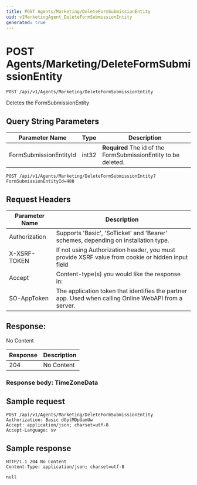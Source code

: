 ```yaml
---
title: POST Agents/Marketing/DeleteFormSubmissionEntity
uid: v1MarketingAgent_DeleteFormSubmissionEntity
generated: true
---
```


# POST Agents/Marketing/DeleteFormSubmissionEntity

```http
POST /api/v1/Agents/Marketing/DeleteFormSubmissionEntity
```

Deletes the FormSubmissionEntity







## Query String Parameters

| Parameter Name | Type |  Description |
|----------------|------|--------------|
| FormSubmissionEntityId | int32 | **Required** The id of the FormSubmissionEntity to be deleted. |

```http
POST /api/v1/Agents/Marketing/DeleteFormSubmissionEntity?FormSubmissionEntityId=488
```


## Request Headers

| Parameter Name | Description |
|----------------|-------------|
| Authorization  | Supports 'Basic', 'SoTicket' and 'Bearer' schemes, depending on installation type. |
| X-XSRF-TOKEN   | If not using Authorization header, you must provide XSRF value from cookie or hidden input field |
| Accept         | Content-type(s) you would like the response in:  |
| SO-AppToken | The application token that identifies the partner app. Used when calling Online WebAPI from a server. |


## Response:

No Content

| Response | Description |
|----------------|-------------|
| 204 | No Content |

### Response body: TimeZoneData


## Sample request

```http!
POST /api/v1/Agents/Marketing/DeleteFormSubmissionEntity
Authorization: Basic dGplMDpUamUw
Accept: application/json; charset=utf-8
Accept-Language: sv
```

## Sample response

```http_
HTTP/1.1 204 No Content
Content-Type: application/json; charset=utf-8

null
```
